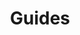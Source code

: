 ---
title: Guides
description: "Consult the following developer guides on common subjects and usage of DataWedge features and APIs."
layout: list-content-items.html
content-items:
  - type: section
    level: 4
    title: General Programming Practices
    text: This guide contains various DataWedge Android programming tips and best practices.
    url: /datawedge/8-1/guide/gettingstarted/#datawedgeapi
  - type: section
    level: 4
    title: Use Content Provider Programmer's Guide
    text: This guide provides information on leveraging DataWedge's content provider to retrieve scanned data from large files.
    url: /datawedge/8-1/guide/programmers-guides/content-provider
  - type: section
    level: 4
    title: Secure Access to DataWedge Intent APIs
    text: Learn how to secure access to DataWedge Intent APIs to prevent unauthorized use of the APIs.
    url: /datawedge/8-1/guide/programmers-guides/secure-intent-apis
product: DataWedge
productversion: '8.1'
---